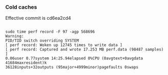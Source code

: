 ### Cold caches
Effective commit is cd6ea2cd4

```
```
```
sudo time perf record -F 97 -agp 568696
Warning:
PID/TID switch overriding SYSTEM
[ perf record: Woken up 12745 times to write data ]
[ perf record: Captured and wrote 17.253 MB perf.data (98487 samples) ]
0.06user 0.77system 14:25.94elapsed 0%CPU (0avgtext+0avgdata 41684maxresident)k
36128inputs+32outputs (95major+4999minor)pagefaults 0swaps
```
